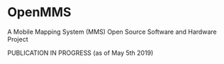 # OpenMMS
A Mobile Mapping System (MMS) Open Source Software and Hardware Project

PUBLICATION IN PROGRESS (as of May 5th 2019)
